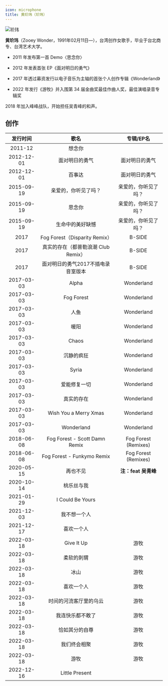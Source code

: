```yaml
---
icon: microphone
title: 黄玠玮（玠玮）
---
```


![玠玮](https://picbed-1300227887.cos.ap-shanghai.myqcloud.com/sodaguide/members/team/jiewei.jpg)

**黄玠玮**（Zooey Wonder，1991年02月11日—），台湾创作女歌手，毕业于台北商专、台湾艺术大学。

- 2011 年发布第一首 Demo〈思念你〉

- 2012 年发表首张 EP《面对明日的勇气》

- 2017 年透过募资发行以电子音乐为主轴的首张个人创作专辑《Wonderland》

- 2022 年发行《游牧》并入围第 34 届金曲奖最佳作曲人奖，最佳演唱录音专辑奖

2018 年加入峰峰战队，开始担任吴青峰的和声。

## 创作
|  发行时间  |   歌名   |  专辑/EP名  |
|:----------:|:-----------:|:-----------:|
| 2011-12 | 想念你 | |
| 2012-12-01 | 面对明日的勇气 | 面对明日的勇气 |
| 2012-12-01 | 百事达 | 面对明日的勇气 |
| 2015-09-19 | 亲爱的，你听见了吗？| 亲爱的，你听见了吗？|
| 2015-09-19 | 思念你 | 亲爱的，你听见了吗？|
| 2015-09-19 | 生命中的美好缺憾 | 亲爱的，你听见了吗？|
| 2017 | Fog Forest（Disparity Remix）| B-SIDE |
| 2017 | 真实的存在（都普勒浪潮 Club Remix）| B-SIDE |
| 2017 | 面对明日的勇气2017不插电录音室版本 | B-SIDE |
| 2017-03-03 | Alpha | Wonderland |
| 2017-03-03 | Fog Forest | Wonderland |
| 2017-03-03 | 人鱼 | Wonderland |
| 2017-03-03 | 暖阳 | Wonderland |
| 2017-03-03 | Chaos | Wonderland |
| 2017-03-03 | 沉静的疯狂 | Wonderland |
| 2017-03-03 | Syria | Wonderland |
| 2017-03-03 | 爱能修复一切 | Wonderland |
| 2017-03-03 | 真实的存在 | Wonderland |
| 2017-03-03 | Wish You a Merry Xmas | Wonderland |
| 2017-03-03 | Wonderland | Wonderland |
| 2018-06-08 | Fog Forest - Scott Damn Remix | Fog Forest (Remixes) |
| 2018-06-08 | Fog Forest - Funkymo Remix | Fog Forest (Remixes) |
| 2020-05-15 | 再也不见 | **注：feat 吴青峰** |
|2020-10-14 | 桃乐丝与我 | |
|2021-01-29 | I Could Be Yours | |
| 2021-12-03 | 我不想一个人 | |
| 2021-12-17 | 喜欢一个人 | |
|2022-03-18 | Give It Up | 游牧 |
|2022-03-18 | 柔软的刺猬 | 游牧 |
|2022-03-18 | 冰山 | 游牧 |
|2022-03-18 | 喜欢一个人 | 游牧 |
|2022-03-18 | 时间的河流客厅里的乌云 | 游牧 |
|2022-03-18 | 我连快乐都不敢了 | 游牧 |
|2022-03-18 | 恰如其分的自尊 | 游牧 |
|2022-03-18 | 我们终会相聚 | 游牧 |
|2022-03-18 | 游牧 | 游牧 |
| 2022-12-16 |  Little Present | |
